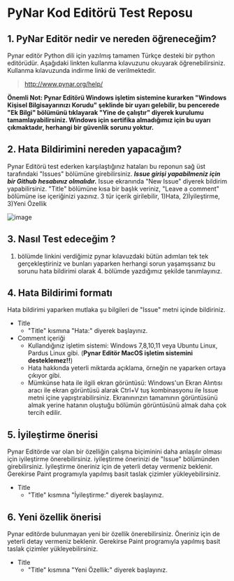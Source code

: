 # PyNar Kod Editörü Test Reposu

## 1. PyNar Editör nedir ve nereden öğreneceğim?

Pynar editör Python dili için yazılmış tamamen Türkçe desteki bir python editörüdür. Aşağıdaki linkten kullanma kılavuzunu okuyarak öğrenebilirsiniz. Kullanma kılavuzunda indirme linki de verilmektedir.

> http://www.pynar.org/help/

**Önemli Not: Pynar Editörü Windows işletim sistemine kurarken "Windows Kişisel Bilgisayarınızı Korudu" şeklinde bir uyarı gelebilir, bu pencerede "Ek Bilgi" bölümünü tıklayarak "Yine de çalıştır" diyerek kurulumu tamamlayabilirsiniz. Windows için sertifika almadığımız için bu uyarı çıkmaktadır, herhangi bir güvenlik sorunu yoktur.**

## 2. Hata Bildirimini nereden yapacağım?

Pynar Editörü test ederken karşılaştığınız hataları bu reponun sağ üst tarafındaki "Issues" bölümüne girebilirsiniz. ***Issue girişi yapabilmeniz için bir Github hesabınız olmalıdır.*** Issue ekranında "New Issue" diyerek bildirim yapabilirsiniz. "Title" bölümüne kısa bir başlık veriniz, "Leave a comment" bölümüne ise içeriğinizi yazınız. 3 tür içerik girilebilir, 1)Hata, 2)İyileştirme, 3)Yeni Özellik

![image](https://user-images.githubusercontent.com/854154/160295821-e29a87a4-63a2-4605-84fa-45dd38e8f710.png)

## 3. Nasıl Test edeceğim ?

1. bölümde linkini verdiğimiz pynar kılavuzdaki bütün adımları tek tek gerçekleştiriniz ve bunları yaparken herhangi sorun yaşamışsanız bu sorunu hata bildirimi olarak 4. bölümde yazdığımız şekilde tanımlayınız.

## 4. Hata Bildirimi formatı

Hata bildirimi yaparken mutlaka şu bilgileri de "Issue" metni içinde bildiriniz.

- Title
  - "Title" kısmına "Hata:" diyerek başlayınız.
- Comment içeriği
  - Kullandığınız işletim sistemi: Windows 7,8,10,11 veya Ubuntu Linux, Pardus Linux gibi. (**Pynar Editör MacOS işletim sistemini desteklemez!!**)
  - Hata hakkında yeterli miktarda açıklama, örneğin ne yaparken ortaya çıkıyor gibi.
  - Mümkünse hata ile ilgili ekran görüntüsü: Windows'un Ekran Alıntısı aracı ile ekran görüntüsü alarak Ctrl+V tuş kombinasyonu ile Issue metni içine yapıştırabilirsiniz. Ekranınınzın tamamının görüntüsünü almak yerine hatanın oluştuğu bölümün görüntüsünü almak daha çok tercih edilir.

## 5. İyileştirme önerisi

Pynar Editörde var olan bir özelliğin çalışma biçiminini daha anlaşılır olması için iyileştirme önerebilirsiniz. iyileştirme önerinizi de "Issue" bölümünden girebilirsiniz. İyileştirme öneriniz için de yeterli detay vermeniz beklenir. Gerekirse Paint programıyla yapılmış basit taslak çizimler yükleyebilirsiniz.

- Title
  - "Title" kısmına "İyileştirme:" diyerek başlayınız.

## 6. Yeni özellik önerisi 

Pynar editörde bulunmayan yeni bir özellik önerebilirsiniz. Öneriniz için de yeterli detay vermeniz beklenir. Gerekirse Paint programıyla yapılmış basit taslak çizimler yükleyebilirsiniz.

- Title
  - "Title" kısmına "Yeni Özellik:" diyerek başlayınız.
